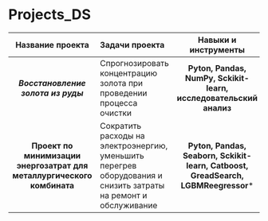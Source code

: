 # Projects_DS

| Название проекта             | Задачи проекта         | Навыки и инструменты        | Статус проекта
| :--------------------:| :----------------------|:---------------------------:|:------------------------:|
| ***Восстановление золота из руды***|Спрогнозировать концентрацию золота при проведении процесса очистки|**Pyton, Pandas, NumPy, Sckikit-learn, исследовательский анализ**| Завершен  
|**Проект по минимизации энергозатрат для металлургического комбината**| Cократить расходы на электроэнергию, уменьшить перегрев оборудования и снизить затраты на ремонт и обслуживание|**Pyton, Pandas, Seaborn, Sckikit-learn, Catboost, GreadSearch, LGBMReegressor***| Завершен